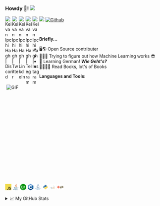 ### Howdy 👋! <img src="https://media.giphy.com/media/hvRJCLFzcasrR4ia7z/giphy.gif" width="25px">
<a href="https://discord.com/channels/Keivan#1355">
  <img align="left" alt="Keivan Ipchi Hagh | Discord" width="22px" src="https://cdn.jsdelivr.net/npm/simple-icons@v3/icons/discord.svg" />
</a>
<a href="https://twitter.com/KeivanIpchi">
  <img align="left" alt="Keivan Ipchi Hagh | Twitter" width="22px" src="https://cdn.jsdelivr.net/npm/simple-icons@v3/icons/twitter.svg" />
</a>
<a href="https://www.linkedin.com/in/keivan-ipchi-hagh-47798690/">
  <img align="left" alt="Keivan Ipchi Hagh | LinkdeIn" width="22px" src="https://cdn.jsdelivr.net/npm/simple-icons@v3/icons/linkedin.svg" />
</a>
<a href="https://telegram.me/iamkeivan">
  <img align="left" alt="Keivan Ipchi Hagh | Telegram" width="22px" src="https://cdn.jsdelivr.net/npm/simple-icons@v3/icons/telegram.svg" />
</a>
<a href="https://www.instagram.com/k1_ipchi/">
  <img align="left" alt="Keivan Ipchi Hagh | Instagram" width="22px" src="https://cdn.jsdelivr.net/npm/simple-icons@v3/icons/instagram.svg" />
</a>

![](https://visitor-badge.glitch.me/badge?page_id=keivanipchihagh.keivanipchihagh)
[![Github](https://img.shields.io/github/followers/keivanipchihagh?label=Follow&style=social)](https://github.com/keivanipchihagh)

<br />

<img align="right" alt="GIF" src="https://github.com/abhisheknaiidu/abhisheknaiidu/blob/master/code.gif?raw=true" width="500" height="320" />
  
**Briefly...**

- 🖥🌎 Open Source contributer
- 👨🏽‍💻 Trying to figure out how Machine Learning works 😎
- 🌱 Learning German! ***Wie Geht's?***
- 📕📗📘📒 Read Books, lot's of Books

**Languages and Tools:**  

<code><img height="20" src="https://raw.githubusercontent.com/github/explore/80688e429a7d4ef2fca1e82350fe8e3517d3494d/topics/javascript/javascript.png"></code>
<code><img height="20" src="https://raw.githubusercontent.com/github/explore/80688e429a7d4ef2fca1e82350fe8e3517d3494d/topics/java/java.png"></code>
<code><img height="20" src="https://raw.githubusercontent.com/github/explore/80688e429a7d4ef2fca1e82350fe8e3517d3494d/topics/csharp/csharp.png"></code>
<code><img height="20" src="https://raw.githubusercontent.com/github/explore/80688e429a7d4ef2fca1e82350fe8e3517d3494d/topics/cpp/cpp.png"></code>
<code><img height="20" src="https://raw.githubusercontent.com/github/explore/80688e429a7d4ef2fca1e82350fe8e3517d3494d/topics/c/c.png"></code>
<code><img height="20" src="https://raw.githubusercontent.com/github/explore/80688e429a7d4ef2fca1e82350fe8e3517d3494d/topics/python/python.png"></code>
<code><img height="20" src="https://raw.githubusercontent.com/github/explore/80688e429a7d4ef2fca1e82350fe8e3517d3494d/topics/mysql/mysql.png"></code>
<code><img height="20" src="https://raw.githubusercontent.com/github/explore/80688e429a7d4ef2fca1e82350fe8e3517d3494d/topics/git/git.png"></code>

<details>
<summary>📈 My GitHub Stats</summary>

<p align="center"> <img src="https://github-readme-stats.vercel.app/api?username=keivanipchihagh&show_icons=true&theme=gotham" alt="abhisheknaiidu" />
</details>
